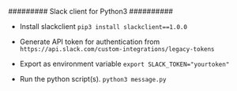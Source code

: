 ######### Slack client for Python3 ##########


* Install slackclient
    `pip3 install slackclient==1.0.0`

* Generate API token for authentication from
    `https://api.slack.com/custom-integrations/legacy-tokens`

* Export as environment variable
    `export SLACK_TOKEN="yourtoken"`

* Run the python script(s).
    `python3 message.py`
